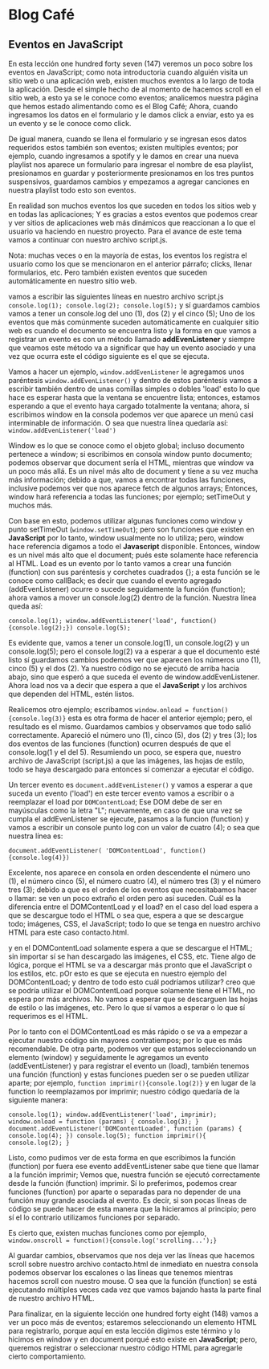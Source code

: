 <!-- This is lesson one hundred forty seven (147) Events in JavaScript -->
# Blog Café

## Eventos en JavaScript

En esta lección one hundred forty seven (147) veremos un poco sobre los eventos en JavaScript; como nota introductoria cuando alguién visita un sitio web o una aplicación web, existen muchos eventos a lo largo de toda la aplicación. Desde el simple hecho de al momento de hacemos scroll en el sitio web, a esto ya se le conoce como eventos; analicemos
nuestra página que hemos estado alimentando como es el Blog Café; Ahora, cuando ingresamos los datos en el formulario y le damos click a enviar, esto ya es un evento y se le conoce como click.

De igual manera, cuando se llena el formulario y se ingresan esos datos requeridos estos también son eventos; existen multiples eventos; por ejemplo, cuando ingresamos a spotify y le damos en crear una nueva playlist nos aparece un formulario para ingresar el nombre de esa playlist, presionamos en guardar y posteriormente  presionamos en los tres puntos suspensivos, guardamos cambios y empezamos a agregar canciones en nuestra playlist todo esto son eventos.

En realidad son muchos eventos los que suceden en todos los sitios web y en todas las aplicaciones; Y es gracias a estos eventos que podemos crear y ver sitios de aplicaciones web más dinámicos que reaccionan a lo que el usuario va haciendo en nuestro proyecto. Para el avance de este tema vamos a continuar con nuestro archivo script.js.

Nota: muchas veces o en la mayoría de estas, los eventos los registra el usuario como los que se mencionaron en el anterior párrafo; clicks, llenar formularios, etc. Pero también existen eventos que suceden automáticamente en nuestro sitio web.

vamos a escribir las siguientes líneas en nuestro archivo script.js `console.log(1); console.log(2); console.log(5);` y sí guardamos cambios vamos a tener un console.log del uno (1), dos (2) y el cinco (5); Uno de los eventos que más comúnmente suceden automáticamente en cualquier sitio web es cuando el documento se encuentra listo y la forma en que vamos a registrar un evento es con un método llamado  **addEvenListener** y siempre que veamos este método va a significar que hay un evento asociado y una vez que ocurra este el código siguiente es el que se ejecuta.

Vamos a hacer un ejemplo, `window.addEvenListener` le agregamos unos paréntesis `window.addEvenListener()` y dentro de estos paréntesis vamos a escribir también dentro de unas comillas simples o dobles 'load' esto lo que hace es esperar hasta que la ventana se encuentre lista; entonces, estamos esperando a que el evento haya cargado totalmente la ventana; ahora, si escribimos window en la consola podemos ver que aparece un menú casi interminable de información. O sea que nuestra línea quedaría así: `window.addEvenListener('load')`

Window es lo que se conoce como el objeto global; incluso documento pertenece a window; si escribimos en consola window punto documento; podemos observar que document sería el HTML, mientras que window va un poco más allá. Es un nivel más alto de document y tiene a su vez mucha más información; debido a que, vamos a encontrar todas las funciones, inclusive podemos ver que nos aparece fetch de algunos arrays; Entonces, window hará referencia a todas las funciones; por ejemplo; setTimeOut y muchos más.

Con base en esto, podemos utilizar algunas funciones como window y punto setTimeOut (`window.setTimeOut`); pero son funciones que existen en **JavaScript** por lo tanto, window usualmente no lo utiliza; pero, window hace  referencia digamos a todo el **Javascript** disponible. Entonces, window es un nivel más alto que el document; pués este solamente hace referencia al HTML. Load es un evento por lo tanto vamos a crear una función (function) con sus paréntesis y corchetes cuadrados {}; a esta función se le conoce como callBack; es decir que cuando el evento agregado (addEvenListener) ocurre o sucede seguidamente la función (function); ahora vamos a mover un console.log(2) dentro de la función. Nuestra línea queda así:

`console.log(1);
window.addEventListener('load', function(){console.log(2);}) console.log(5);`

Es evidente que, vamos a tener un console.log(1), un console.log(2) y un console.log(5); pero el console.log(2) va a esperar a que el documento esté listo sí guardamos cambios podemos ver que aparecen los números uno (1), cinco (5) y el dos (2). Ya nuestro código no se ejecutó de arriba hacia abajo, sino que esperó a que suceda el evento de window.addEvenListener. Ahora load nos va a decir que espera a que el **JavaScript** y los archivos que dependen del HTML, estén listos.

Realicemos otro ejemplo; escribamos `window.onload = function(){console.log(3)}` esta es otra forma de hacer el anterior ejemplo; pero, el resultado es el mismo. Guardamos cambios y observamos que todo salió correctamente. Apareció el número uno (1), cinco (5), dos (2) y tres (3); los dos eventos de las funciones (function) ocurren después de que el console.log(1 y el del 5). Resumiendo un poco, se espera que, nuestro archivo de JavaScript (script.js) a que las imágenes, las hojas de estilo, todo se haya descargado para entonces sí comenzar a ejecutar el código.

Un tercer evento es `document.addEvenListener()` y vamos a esperar a que suceda un evento ('load') en este tercer evento vamos a escribir o a reemplazar el load por `DOMContentLoad`; Ese DOM debe de ser en mayúsculas como la letra "L"; nuevamente, en caso de que una vez se cumpla el addEvenListener se ejecute, pasamos a la funcion (function) y vamos a escribir un console punto log con un valor de cuatro (4); o sea que nuestra línea es:

`document.addEventListener( 'DOMContentLoad', function(){console.log(4)})`

Excelente, nos aparece en consola en orden descendente el número uno (1), el número cinco (5), el número cuatro (4), el número tres (3) y el número tres (3); debido a que es el orden de los eventos que necesitabamos hacer o llamar: se ven un poco extraño el orden pero así suceden. Cuál es la diferencia entre el DOMContentLoad y el load? en el caso del load espera a que se descargue todo el HTML o sea que, espera a que se descargue todo; imágenes, CSS, el JavaScript; todo lo que se tenga en nuestro archivo HTML para este caso contacto.html.

y en el DOMContentLoad solamente espera a que se descargue el HTML; sin importar sí se han descargado las imágenes, el CSS, etc. Tiene algo de lógica, porque el HTML se va a descargar más pronto que el JavaScript o los estilos, etc. pOr esto es que se ejecuta en nuestro ejemplo del DOMContentLoad; y dentro de todo esto cuál podríamos utilizar? creo que se podría utilizar el DOMContentLoad porque solamente tiene el HTML, no espera por más archivos. No vamos a esperar que se descarguen las hojas de estilo o las imágenes, etc. Pero lo que sí vamos a esperar o lo que sí requerimos es el HTML.

Por lo tanto con el DOMContentLoad es más rápido o se va a empezar a ejecutar nuestro código sin mayores contratiempos; por lo que es más recomendable. De otra parte, podemos ver que estamos seleccionando un elemento (window) y seguidamente le agregamos un evento (addEventListener) y para registrar el evento un (load), también tenemos una función (function) y estas funciones pueden ser o se pueden utilizar aparte; por ejemplo, `function imprimir(){console.log(2)}` y en lugar de la function lo reemplazamos por imprimir; nuestro código quedaría de la siguiente manera:

`console.log(1);
window.addEventListener('load', imprimir);
window.onload = function (params) {
    console.log(3);
}
document.addEventListener('DOMContentLoaded', function (params) {
    console.log(4);
})
console.log(5);
function imprimir(){
    console.log(2);
}`

Listo, como pudimos ver de esta forma en que escribimos la función (function) por fuera ese evento addEventListener sabe que tiene que llamar a la función imprimir; Vemos que, nuestra función se ejecutó correctamente desde la función (function) imprimir. Sí lo preferimos, podemos crear funciones (function) por aparte o separadas para no depender de una función muy grande asociada al evento. Es decir, si son pocas líneas de código se puede hacer de esta manera que la hicieramos al principio; pero sí el lo contrario utilizamos funciones por separado.

Es cierto que, existen muchas funciones como por ejemplo, `window.onscroll = function(){console.log('scrolling...');}`

Al guardar cambios, observamos que nos deja ver las líneas que hacemos scroll sobre nuestro archivo contacto.html de inmediato en nuestra consola podemos observar los escalones o las líneas que tenemos mientras hacemos scroll con nuestro mouse. O sea que la función (function) se está ejecutando múltiples veces cada vez que vamos bajando hasta la parte final de nuestro archivo HTML.

Para finalizar, en la siguiente lección one hundred forty eight (148) vamos a ver un poco más de eventos; estaremos seleccionando un elemento HTML para registrarlo, porque aquí en esta lección digimos este término y lo hicimos en window y en document porqué esto existe en **JavaScript**; pero, queremos registrar o seleccionar nuestro código HTML para agregarle cierto comportamiento.
